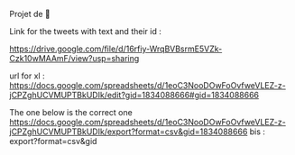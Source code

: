 Projet de 💩

Link for the tweets with text and their id : 

https://drive.google.com/file/d/16rfiy-WrqBVBsrmE5VZk-Czk10wMAAmF/view?usp=sharing

url for xl : 
https://docs.google.com/spreadsheets/d/1eoC3NooDOwFoOvfweVLEZ-z-jCPZghUCVMUPTBkUDIk/edit?gid=1834088666#gid=1834088666


The one below is the correct one
https://docs.google.com/spreadsheets/d/1eoC3NooDOwFoOvfweVLEZ-z-jCPZghUCVMUPTBkUDIk/export?format=csv&gid=1834088666
bis : export?format=csv&gid